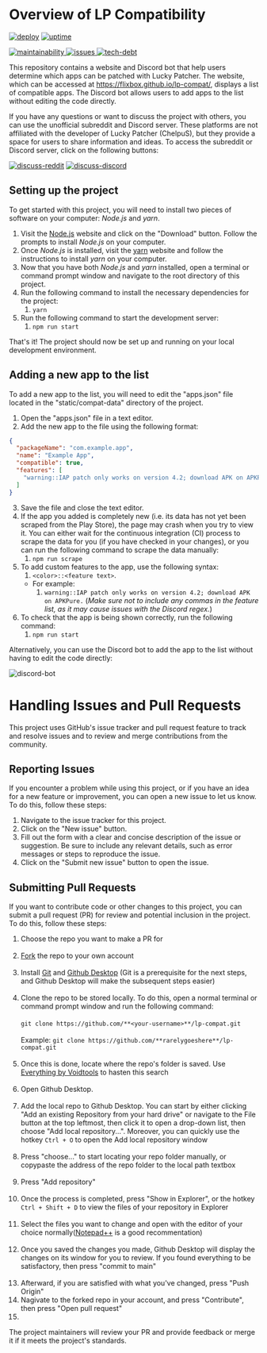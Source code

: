 # Overview of LP Compatibility
[![deploy](https://github.com/Flixbox/lp-compat/actions/workflows/deploy.yml/badge.svg)](https://github.com/Flixbox/lp-compat/actions/workflows/deploy.yml)
[![uptime](https://img.shields.io/uptimerobot/ratio/m792717344-6d627ad71592aa371175f9d6?style=flat&logo=github)](https://stats.uptimerobot.com/kPYMYIk88k)

[![maintainability](https://img.shields.io/codeclimate/maintainability/Flixbox/lp-compat?style=flat&logo=code%20climate)
![issues](https://img.shields.io/codeclimate/issues/Flixbox/lp-compat?style=flat&logo=code%20climate)
![tech-debt](https://img.shields.io/codeclimate/tech-debt/Flixbox/lp-compat?style=flat&logo=code%20climate)
](https://codeclimate.com/github/Flixbox/lp-compat)

This repository contains a website and Discord bot that help users determine which apps can be patched with Lucky Patcher. The website, which can be accessed at https://flixbox.github.io/lp-compat/, displays a list of compatible apps. The Discord bot allows users to add apps to the list without editing the code directly.

If you have any questions or want to discuss the project with others, you can use the unofficial subreddit and Discord server. These platforms are not affiliated with the developer of Lucky Patcher (ChelpuS), but they provide a space for users to share information and ideas. To access the subreddit or Discord server, click on the following buttons:

[![discuss-reddit](https://img.shields.io/static/v1?label=Discuss&message=on%20Reddit&color=FF4500&style=flat&logo=reddit)](https://www.reddit.com/r/luckypatcher/)
[![discuss-discord](https://img.shields.io/static/v1?label=Discuss&message=on%20Discord&color=7289DA&style=flat&logo=discord)](https://discord.gg/RS5ddYf7mw)


## Setting up the project
To get started with this project, you will need to install two pieces of software on your computer: *Node.js* and *yarn*.

1. Visit the [Node.js](https://nodejs.org/) website and click on the "Download" button. Follow the prompts to install *Node.js* on your computer.
2. Once *Node.js* is installed, visit the [yarn](https://yarnpkg.com/) website and follow the instructions to install *yarn* on your computer.
3. Now that you have both *Node.js* and *yarn* installed, open a terminal or command prompt window and navigate to the root directory of this project.
4. Run the following command to install the necessary dependencies for the project:
   1. ``yarn``
5. Run the following command to start the development server:
   1. ``npm run start``

That's it! The project should now be set up and running on your local development environment.

## Adding a new app to the list
To add a new app to the list, you will need to edit the "apps.json" file located in the "static/compat-data" directory of the project.

1. Open the "apps.json" file in a text editor.
2. Add the new app to the file using the following format:
```json
{
  "packageName": "com.example.app",
  "name": "Example App",
  "compatible": true,
  "features": [
    "warning::IAP patch only works on version 4.2; download APK on APKPure"
  ]
}
```
3. Save the file and close the text editor.
4. If the app you added is completely new (i.e. its data has not yet been scraped from the Play Store), the page may crash when you try to view it. You can either wait for the continuous integration (CI) process to scrape the data for you (if you have checked in your changes), or you can run the following command to scrape the data manually:
   1. ``npm run scrape``
5. To add custom features to the app, use the following syntax: 
   1. ``<color>::<feature text>``. 
     - For example:
       1. ``warning::IAP patch only works on version 4.2; download APK on APKPure.`` (*Make sure not to include any commas in the feature list, as it may cause issues with the Discord regex.*)
6. To check that the app is being shown correctly, run the following command:
   1. ``npm run start``

Alternatively, you can use the Discord bot to add the app to the list without having to edit the code directly:

![discord-bot](https://img.shields.io/static/v1?label=Discord%20bot%20on&message=Railway&color=blueviolet&style=flat&logo=railway)

# Handling Issues and Pull Requests
This project uses GitHub's issue tracker and pull request feature to track and resolve issues and to review and merge contributions from the community.

## Reporting Issues
If you encounter a problem while using this project, or if you have an idea for a new feature or improvement, you can open a new issue to let us know. To do this, follow these steps:

1. Navigate to the issue tracker for this project.
2. Click on the "New issue" button.
3. Fill out the form with a clear and concise description of the issue or suggestion. Be sure to include any relevant details, such as error messages or steps to reproduce the issue.
4. Click on the "Submit new issue" button to open the issue.

## Submitting Pull Requests
If you want to contribute code or other changes to this project, you can submit a pull request (PR) for review and potential inclusion in the project. To do this, follow these steps:

1. Choose the repo you want to make a PR for<br><br>
2. [Fork](https://docs.github.com/en/get-started/quickstart/fork-a-repo) the repo to your own account<br><br>
3. Install [Git](https://git-scm.com/) and [Github Desktop](https://desktop.github.com/) (Git is a prerequisite for the next steps, and Github Desktop will make the subsequent steps easier)<br><br>
4. Clone the repo to be stored locally. To do this, open a normal terminal or command prompt window and run the following command:<br><br>
```git clone https://github.com/**<your-username>**/lp-compat.git```<br><br>
Example: ```git clone https://github.com/**rarelygoeshere**/lp-compat.git```<br><br>
5. Once this is done, locate where the repo's folder is saved. Use [Everything by Voidtools](https://www.voidtools.com/) to hasten this search<br><br>
6. Open Github Desktop.<br><br>
7. Add the local repo to Github Desktop. You can start by either clicking "Add an existing Repository from your hard drive" or navigate to the File button at the top leftmost, then click it to open a drop-down list, then choose "Add local repository...". Moreover, you can quickly use the hotkey ```Ctrl + O``` to open the Add local repository window<br><br>
8. Press "choose..." to start locating your repo folder manually, or copypaste the address of the repo folder to the local path textbox<br><br>
9. Press "Add repository"<br><br>
10. Once the process is completed, press "Show in Explorer", or the hotkey ```Ctrl + Shift + D``` to view the files of your repository in Explorer<br><br>
11. Select the files you want to change and open with the editor of your choice normally([Notepad++](https://notepad-plus-plus.org/) is a good recommentation)<br><br>
12. Once you saved the changes you made, Github Desktop will display the changes on its window for you to review. If you found everything to be satisfactory, then press "commit to main"<br><br>
13. Afterward, if you are satisfied with what you've changed, press "Push Origin"
14. Nagivate to the forked repo in your account, and press "Contribute", then press "Open pull request"
15.
The project maintainers will review your PR and provide feedback or merge it if it meets the project's standards.
